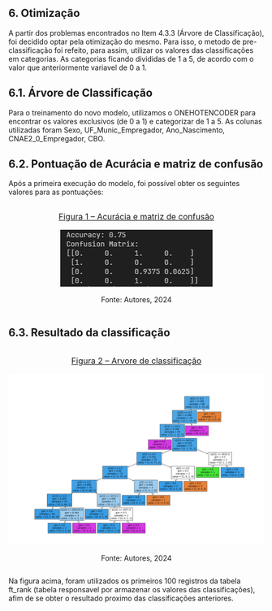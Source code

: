 ## 6. Otimização

A partir dos problemas encontrados no Item 4.3.3 (Árvore de Classificação), foi decidido optar pela otimização do mesmo.
Para isso, o metodo de pre-classificação foi refeito, para assim, utilizar os valores das classificações em categorias.
As categorias ficando divididas de 1 a 5, de acordo com o valor que anteriormente variavel de 0 a 1.

## 6.1. Árvore de Classificação
Para o treinamento do novo modelo, utilizamos o ONEHOTENCODER para encontrar os valores exclusivos (de 0 a 1) e categorizar de 1 a 5.
As colunas utilizadas foram Sexo, UF_Munic_Empregador, Ano_Nascimento, CNAE2_0_Empregador, CBO.

## 6.2. Pontuação de Acurácia e matriz de confusão
Após a primeira execução do modelo, foi possível obter os seguintes valores para as pontuações:

<div style="display: flex; flex-direction: column; align-items: center; justify-content: center; text-align: center;">
  <p style="font-size: 16px; text-decoration: underline;">Figura 1 – Acurácia e matriz de confusão</p>
  <div>
    <img src="imagens/etapa_6_pontos.png" alt="Pontuação da acurária e matriz de confusão obtidas">
  </div>
  <p>Fonte: Autores, 2024</p>
</div>

## 6.3. Resultado da classificação
<div style="display: flex; flex-direction: column; align-items: center; justify-content: center; text-align: center;">
  <p style="font-size: 16px; text-decoration: underline;">Figura 2 – Arvore de classificação</p>
  <div>
    <img src="imagens/etapa_6_grafico.png" alt="Arvore de classificação gerada">
  </div>
  <p>Fonte: Autores, 2024</p>
</div>

Na figura acima, foram utilizados os primeiros 100 registros da tabela ft_rank (tabela responsavel por armazenar os valores das classificações),
afim de se obter o resultado proximo das classificações anteriores.

